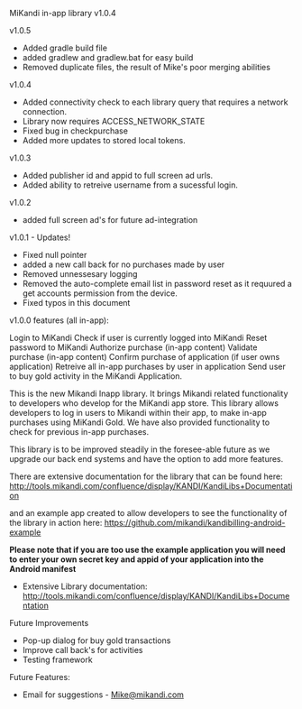 MiKandi in-app library v1.0.4

v1.0.5
- Added gradle build file
- added gradlew and gradlew.bat for easy build 
- Removed duplicate files, the result of Mike's poor merging abilities 

v1.0.4
- Added connectivity check to each library query that requires a network connection. 
- Library now requires ACCESS_NETWORK_STATE 
- Fixed bug in checkpurchase 
- Added more updates to stored local tokens. 

v1.0.3
- Added publisher id and appid to full screen ad urls. 
- Added ability to retreive username from a sucessful login. 


v1.0.2 
- added full screen ad's for future ad-integration

v1.0.1 - Updates!
- Fixed null pointer 
- added a new call back for no purchases made by user
- Removed unnessesary logging
- Removed the auto-complete email list in password reset as it requured a get accounts permission from the device. 
- Fixed typos in this document

v1.0.0 features (all in-app): 

Login to MiKandi
Check if user is currently logged into MiKandi
Reset password to MiKandi 
Authorize purchase (in-app content)
Validate purchase (in-app content)
Confirm purchase of application (if user owns application)
Retreive all in-app purchases by user in application 
Send user to buy gold activity in the MiKandi Application. 



This is the new Mikandi Inapp library. It brings Mikandi related functionality to developers who develop for the MiKandi app store. This library allows developers to log in users to Mikandi within their app, to make in-app purchases using MiKandi Gold. We have also provided functionality to check for previous in-app purchases. 
 
This library is to be improved steadily in the foresee-able future as we upgrade our back end systems and have the option to add more features. 

There are extensive documentation for the library that can be found here: http://tools.mikandi.com/confluence/display/KANDI/KandiLibs+Documentation

and an example app created to allow developers to see the functionality of the library in action here: https://github.com/mikandi/kandibilling-android-example


**Please note that if you are too use the example application you will need to enter your own secret key and appid of your application into the Android manifest**

- Extensive Library documentation: http://tools.mikandi.com/confluence/display/KANDI/KandiLibs+Documentation

Future Improvements 
- Pop-up dialog for buy gold transactions 
- Improve call back's for activities
- Testing framework 






Future Features:
- Email for suggestions - Mike@mikandi.com

